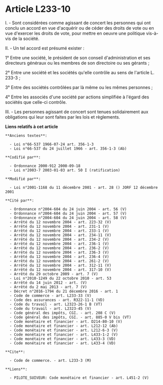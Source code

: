 # Article L233-10

I. - Sont considérées comme agissant de concert les personnes qui ont conclu un accord en vue d'acquérir ou de céder des
droits de vote ou en vue d'exercer les droits de vote, pour mettre en oeuvre une politique vis-à-vis de la société.

II. - Un tel accord est présumé exister :

1° Entre une société, le président de son conseil d'administration et ses directeurs généraux ou les membres de son
directoire ou ses gérants ;

2° Entre une société et les sociétés qu'elle contrôle au sens de l'article L. 233-3 ;

3° Entre des sociétés contrôlées par là même ou les mêmes personnes ;

4° Entre les associés d'une société par actions simplifiée à l'égard des sociétés que celle-ci contrôle.

III. - Les personnes agissant de concert sont tenues solidairement aux obligations qui leur sont faites par les lois et
règlements.

**Liens relatifs à cet article**

	**Anciens textes**:

	  - Loi n°66-537 1966-07-24 art. 356-1-3
	  - Loi n°66-537 du 24 juillet 1966 - art. 356-1-3 (Ab)

	**Codifié par**:

	  - Ordonnance 2000-912 2000-09-18
	  - Loi n°2003-7 2003-01-03 art. 50 I (ratification)

	**Modifié par**:

	  - Loi n°2001-1168 du 11 décembre 2001 - art. 28 () JORF 12 décembre 2001

	**Cité par**:

	  - Ordonnance n°2004-604 du 24 juin 2004 - art. 56 (V)
	  - Ordonnance n°2004-604 du 24 juin 2004 - art. 57 (V)
	  - Ordonnance n°2004-604 du 24 juin 2004 - art. 58 (V)
	  - Arrêté du 12 novembre 2004 - art. 223-32 (V)
	  - Arrêté du 12 novembre 2004 - art. 231-1 (V)
	  - Arrêté du 12 novembre 2004 - art. 233-1 (V)
	  - Arrêté du 12 novembre 2004 - art. 234-11 (V)
	  - Arrêté du 12 novembre 2004 - art. 234-2 (V)
	  - Arrêté du 12 novembre 2004 - art. 236-1 (V)
	  - Arrêté du 12 novembre 2004 - art. 236-2 (V)
	  - Arrêté du 12 novembre 2004 - art. 236-3 (V)
	  - Arrêté du 12 novembre 2004 - art. 236-4 (V)
	  - Arrêté du 12 novembre 2004 - art. 261-2 (V)
	  - Arrêté du 12 novembre 2004 - art. 312-11 (V)
	  - Arrêté du 12 novembre 2004 - art. 317-10 (V)
	  - Arrêté du 29 octobre 2009 - art. 7 (V)
	  - Loi n°2010-1249 du 22 octobre 2010 - art. 53
	  - Arrêté du 14 juin 2012 - art. (V)
	  - Arrêté du 2 mai 2013 - art. 7 (V)
	  - Décret n°2016-1794 du 21 décembre 2016 - art. 1
	  - Code de commerce - art. L233-33 (V)
	  - Code des assurances - art. R322-11-1 (VD)
	  - Code du travail - art. L2323-26-1 B (VT)
	  - Code du travail - art. L2323-45 (V)
	  - Code général des impôts, CGI. - art. 208 C (V)
	  - Code général des impôts, CGI. - art. 885-0 V bis (VT)
	  - Code monétaire et financier - art. D214-80-10 (V)
	  - Code monétaire et financier - art. L212-12 (Ab)
	  - Code monétaire et financier - art. L212-6-3 (V)
	  - Code monétaire et financier - art. L433-1-2 (V)
	  - Code monétaire et financier - art. L433-3 (VD)
	  - Code monétaire et financier - art. L433-4 (VD)

	**Cite**:

	  - Code de commerce. - art. L233-3 (M)

	**Liens**:

	  - PILOTE_SUIVEUR: Code monétaire et financier - art. L451-2 (V)
